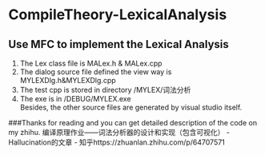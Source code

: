 # CompileTheory-LexicalAnalysis
##  Use  MFC to implement the Lexical Analysis 
1. The Lex class file is MALex.h & MALex.cpp<br>
2. The dialog source file defined the view way is MYLEXDlg.h&MYLEXDlg.cpp<br>
2. The test cpp is stored in directory /MYLEX/词法分析<br>
3. The exe is in /DEBUG/MYLEX.exe<br>
Besides, the other source files are generated by visual studio itself.<br>

###Thanks for reading and you can get detailed description of the code on my zhihu.
编译原理作业——词法分析器的设计和实现（包含可视化） - Hallucination的文章 - 知乎https://zhuanlan.zhihu.com/p/64707571
